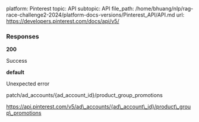 platform: Pinterest
topic: API
subtopic: API
file_path: /home/bhuang/nlp/rag-race-challenge2-2024/platform-docs-versions/Pinterest_API/API.md
url: https://developers.pinterest.com/docs/api/v5/

### Responses

**200**

Success

**default**

Unexpected error

patch/ad\_accounts/{ad\_account\_id}/product\_group\_promotions

https://api.pinterest.com/v5/ad\_accounts/{ad\_account\_id}/product\_group\_promotions